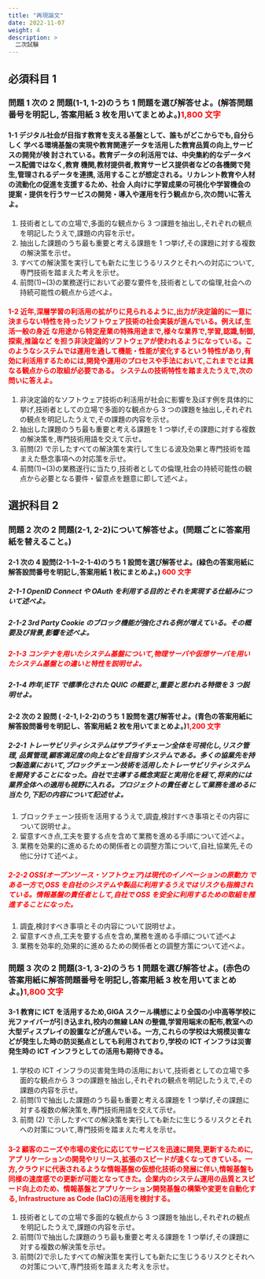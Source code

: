 ```yaml
---
title: "再現論文"
date: 2022-11-07
weight: 4
description: >
  二次試験
---
```


## 必須科目 1

### 問題 1 次の 2 問題(1-1, 1-2)のうち 1 問題を選び解答せよ。(解答問題番号を明記し, 答案用紙 3 枚を用いてまとめよ。)<span style="color: red;">1,800 文字</span>

#### 1-1 デジタル社会が目指す教育を支える基盤として、誰もがどこからでも,自分らしく 学べる環境基盤の実現や教育関連データを活用した教育品質の向上,サービスの開発が検 討されている。教育データの利活用では、中央集約的なデータベース配備ではなく,教育 機関,教材提供者,教育サービス提供者などの各機関で発生,管理されるデータを連携, 活用することが想定される。リカレント教育や人材の流動化の促進を支援するため、社会 人向けに学習成果の可視化や学習機会の提案・提供を行うサービスの開発・導入や運用を行う観点から,次の問いに答えよ。

1. 技術者としての立場で,多面的な観点から 3 つ課題を抽出し,それぞれの観点を明記したうえで,課題の内容を示せ。
2. 抽出した課題のうち最も重要と考える課題を 1 つ挙げ,その課題に対する複数の解決策を示せ。
3. すべての解決策を実行しても新たに生じうるリスクとそれへの対応について,専門技術を踏まえた考えを示せ。
4. 前問(1)~(3)の業務遂行において必要な要件を,技術者としての倫理,社会への持続可能性の観点から述べよ。

#### <span style="color: red;">1-2 近年,深層学習の利活用の拡がりに見られるように,出力が決定論的に一意に決まらない特性を持ったソフトウェア技術の社会実装が進んでいる。例えば,生活一般の身近 な用途から特定産業の特殊用途まで,様々な業界で,学習,認識,制御,探索,推論など を担う非決定論的ソフトウェアが使われるようになっている。このようなシステムでは運用を通して機能・性能が変化するという特性があり,有効に利活用するためには,開発や運用のプロセスや手法において,これまでとは異なる観点からの取組が必要である。 システムの技術特性を踏まえたうえで,次の問いに答えよ。</span>

1. 非決定論的なソフトウェア技術の利活用が社会に影響を及ぼす例を具体的に挙げ,技術者としての立場で多面的な観点から 3 つの課題を抽出し,それぞれの観点を明記したうえで,その課題の内容を示せ。
2. 抽出した課題のうち最も重要と考える課題を 1 つ挙げ,その課題に対する複数の解決策を,専門技術用語を交えて示せ。
3. 前問(2) で示したすべての解決策を実行して生じる波及効果と専門技術を踏まえた懸念事項への対応策を示せ。
4. 前問(1)~(3)の業務遂行に当たり,技術者としての倫理,社会の持続可能性の観点から必要となる要件・留意点を題意に即して述べよ。

## 選択科目 2

### 問題 2 次の 2 問題(2-1, 2-2)について解答せよ。(問題ごとに答案用紙を替えること。)

#### 2-1 次の 4 設問(2-1-1~2-1-4)のうち 1 設問を選び解答せよ。(緑色の答案用紙に解答設問番号を明記し,答案用紙 1 枚にまとめよ。) <span style="color: red;">600 文字</span>

##### 2-1-1 OpenID Connect や OAuth を利用する目的とそれを実現する仕組みについて述べよ。

##### 2-1-2 3rd Party Cookie のブロック機能が強化される例が増えている。その概要及び背景,影響を述べよ。

##### <span style="color: red;">2-1-3 コンテナを用いたシステム基盤について,物理サーバや仮想サーバを用いたシステム基盤との違いと特性を説明せよ。</span>

##### 2-1-4 昨年,IETF で標準化された QUIC の概要と,重要と思われる特徴を 3 つ説明せよ。

#### 2-2 次の 2 設問 ( -2-1, I-2-2)のうち 1 設問を選び解答せよ。(青色の答案用紙に解答設問番号を明記し、答案用紙 2 枚を用いてまとめよ。)<span style="color: red;">1,200 文字</span>

##### 2-2-1 トレーサビリティシステムはサプライチェーン全体を可視化し,リスク管理, 品質管理,顧客満足度の向上などを目指すシステムである。多くの協業先を持つ製造業において,ブロックチェーン技術を活用したトレーサビリティシステムを開発することになった。自社で主導する概念実証と実用化を経て,将来的には業界全体への適用も視野に入れる。プロジェクトの責任者として業務を進めるに当たり,下記の内容について記述せよ。

1. ブロックチェーン技術を活用するうえで,調査,検討すべき事項とその内容について説明せよ。
2. 留意すべき点,工夫を要する点を含めて業務を進める手順について述べよ。
3. 業務を効果的に進めるための関係者との調整方策について,自社,協業先,その他に分けて述べよ。

##### <span style="color: red;">2-2-2 OSS(オープンソース・ソフトウェア)は現代のイノベーションの原動力 である一方で,OSS を自社のシステムや製品に利用するうえではリスクも指摘されている。情報基盤の責任者として,自社で OSS を安全に利用するための取組を推進することになった。</span>

1. 調査,検討すべき事項とその内容について説明せよ。
2. 留意すべき点,工夫を要する点を含め,業務を進める手順について述べよ
3. 業務を効率的,効果的に進めるための関係者との調整方策について述べよ。

### 問題 3 次の 2 問題(3-1, 3-2)のうち 1 問題を選び解答せよ。(赤色の答案用紙に解答問題番号を明記し,答案用紙 3 枚を用いてまとめよ。)<span style="color: red;">1,800 文字</span>

#### 3-1 教育に ICT を活用するため,GIGA スクール構想により全国の小中高等学校に光ファイバーが引き込まれ,校内の無線 LAN の整備,学習用端末の配布,教室への大型ディスプレイの設置などが進んでいる。一方,これらの学校は大規模災害などが発生した時の防災拠点としても利用されており,学校の ICT インフラは災害発生時の ICT インフラとしての活用も期待できる。

1. 学校の ICT インフラの災害発生時の活用において,技術者としての立場で多面的な観点から 3 つの課題を抽出し,それぞれの観点を明記したうえで,その課題の内容を示せ。
2. 前問(1)で抽出した課題のうち最も重要と考える課題を 1 つ挙げ,その課題に対する複数の解決策を,専門技術用語を交えて示せ。
3. 前問 (2) で示したすべての解決策を実行しても新たに生じうるリスクとそれへの対策について,専門技術を踏まえた考えを示せ。

#### <span style="color: red;">3-2 顧客のニーズや市場の変化に応じてサービスを迅速に開発,更新するために,アプ リケーションの開発やリリース,拡張のスピードが速くなってきている。一方,クラウドに代表されるような情報基盤の仮想化技術の発展に伴い,情報基盤も同様の速度感での更新が可能となってきた。企業内のシステム運用の品質とスピード向上のため、情報基盤とアプリケーション開発基盤の構築や変更を自動化する, Infrastructure as Code (IaC)の活用を検討する。</span>

1. 技術者としての立場で多面的な観点から 3 つ課題を抽出し,それぞれの観点を明記したうえで,課題の内容を示せ。
2. 前問(1)で抽出した課題のうち最も重要と考える課題を 1 つ挙げ,その課題に対する複数の解決策を示せ。
3. 前問(2)で示したすべての解決策を実行しても新たに生じうるリスクとそれへの対策について,専門技術を踏まえた考えを示せ。
